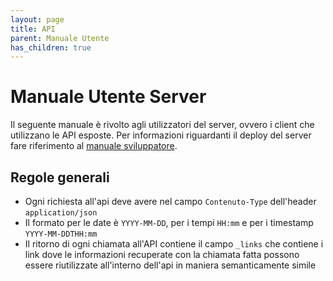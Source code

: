 ```yaml
---
layout: page
title: API
parent: Manuale Utente
has_children: true
---
```


# Manuale Utente Server
Il seguente manuale è rivolto agli utilizzatori del server, ovvero i
client che utilizzano le API esposte. Per informazioni riguardanti il
deploy del server fare riferimento al [manuale sviluppatore](/manutentore/server/index.html).

## Regole generali
* Ogni richiesta all'api deve avere nel campo `Contenuto-Type`
  dell'header `application/json`
* Il formato per le date è `YYYY-MM-DD`, per i tempi `HH:mm` e per i
  timestamp `YYYY-MM-DDTHH:mm`
* Il ritorno di ogni chiamata all'API contiene il campo `_links` che
  contiene i link dove le informazioni recuperate con la chiamata
  fatta possono essere riutilizzate all'interno dell'api in maniera
  semanticamente simile
